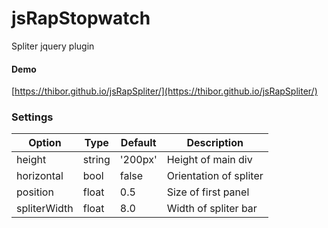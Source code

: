 # jsRapStopwatch
Spliter jquery plugin

#### Demo

[https://thibor.github.io/jsRapSpliter/](https://thibor.github.io/jsRapSpliter/)

### Settings

Option | Type | Default | Description
------ | ---- | ------- | -----------
height | string | '200px' | Height of main div
horizontal | bool | false | Orientation of spliter
position | float | 0.5 | Size of first panel
spliterWidth | float | 8.0 | Width of spliter bar